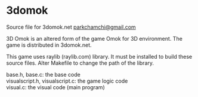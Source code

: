# 3domok
Source file for 3domok.net
parkchamchi@gmail.com

3D Omok is an altered form of the game Omok for 3D environment. The game is distributed in 3domok.net.

This game uses raylib (raylib.com) library. It must be installed to build these source files. Alter Makefile to change the path of the library.

base.h, base.c: the base code \
visualscript.h, visualscript.c: the game logic code \
visual.c: the visual code (main program)
